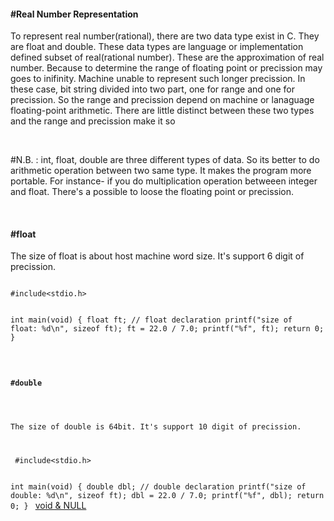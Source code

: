 <h4>#Real Number Representation</h4>

<p> To represent real number(rational), there are two data type exist in C. They are float and double. These data types are language or implementation defined subset of real(rational number). These are the approximation of real number. Because to determine the range of floating point or precission may goes to inifinity. Machine unable to represent such longer precission. In these case, bit string divided into two part, one for range and one for precission. So the range and precission depend on machine or lanaguage floating-point arithmetic.  There are little distinct between these two types and the range and precission make it so</p>
<br>

<p>#N.B. : int, float, double are three different types of data. So its better to do arithmetic operation between two same type. It makes the program more portable. For instance- if you do multiplication operation betweeen integer and float. There's a possible to loose the floating point or precission.</p>
 <br><h4>#float</h4>
 <p>The size of float is about host machine word size. It's support 6 digit of precission.</p>
 <code>
#include&lt;stdio.h&gt;

int main(void) {
	float ft;  // float declaration
	printf("size of float: %d\n", sizeof ft);
	ft = 22.0 / 7.0;
	printf("%f", ft);
	return 0;
}
 </code>
  <code>
 <h4>#double</h4>
 <p>The size of double is 64bit. It's support 10 digit of precission.</p><br>
 #include&lt;stdio.h&gt;
 
 int main(void) {
	double dbl;  // double declaration
	printf("size of double: %d\n", sizeof ft);
	dbl = 22.0 / 7.0;
	printf("%f", dbl);
	return 0;
}
 </code>
<a href="#" class="post pull-right btn btn-sm btn-info" id="void">void & NULL <span class="glyphicon glyphicon-forward"></span></a><br><br><br><br><br>
